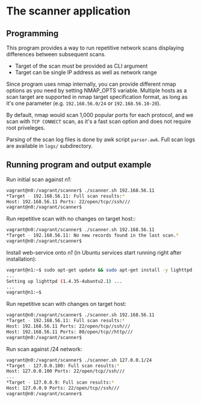 # The scanner application

## Programming

This program provides a way to run repetitive network scans displaying
differences between subsequent scans.

* Target of the scan must be provided as CLI argument
* Target can be single IP address as well as network range

Since program uses nmap internally, you can provide different nmap options as you
need by setting NMAP_OPTS variable. Multiple hosts as a scan target are
supported in nmap target specification format, as long as it's one parameter
(e.g. `192.168.56.0/24` or `192.168.56.10-20`).

By default, nmap would scan 1,000 popular ports for each protocol, and we scan
with `TCP CONNECT` scan, as it's a fast scan option and does not require root
priveleges.

Parsing of the scan log files is done by awk script `parser.awk`. Full scan logs
are available in `logs/` subdirectory.

## Running program and output example

Run initial scan against *n1*:

```bash
vagrant@n0:/vagrant/scanner$ ./scanner.sh 192.168.56.11
*Target - 192.168.56.11: Full scan results:*
Host: 192.168.56.11 Ports: 22/open/tcp//ssh///
vagrant@n0:/vagrant/scanner$
```

Run repetitive scan with no changes on target host::

```bash
vagrant@n0:/vagrant/scanner$ ./scanner.sh 192.168.56.11
*Target - 192.168.56.11: No new records found in the last scan.*
vagrant@n0:/vagrant/scanner$
```

Install web-service onto *n1* (in Ubuntu services start running right after
installation):

```bash
vagrant@n1:~$ sudo apt-get update && sudo apt-get install -y lighttpd
...
Setting up lighttpd (1.4.35-4ubuntu2.1) ...
...
vagrant@n1:~$
```

Run repetitive scan with changes on target host:

```bash
vagrant@n0:/vagrant/scanner$ ./scanner.sh 192.168.56.11
*Target - 192.168.56.11: Full scan results:*
Host: 192.168.56.11 Ports: 22/open/tcp//ssh///
Host: 192.168.56.11 Ports: 80/open/tcp//http///
vagrant@n0:/vagrant/scanner$
```

Run scan against /24 network:

```bash
vagrant@n0:/vagrant/scanner$ ./scanner.sh 127.0.0.1/24
*Target - 127.0.0.100: Full scan results:*
Host: 127.0.0.100 Ports: 22/open/tcp//ssh///
...
*Target - 127.0.0.9: Full scan results:*
Host: 127.0.0.9 Ports: 22/open/tcp//ssh///
vagrant@n0:/vagrant/scanner$
```
